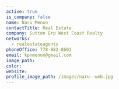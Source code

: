 ```yaml
---
active: true
is_company: false
name: Naru Menon
contactTitle: Real Estate
company: Sutton Grp West Coast Realty
networks:
  - realestateagents
phoneOffice: 778-882-8601
email: kpnmenon@gmail.com
image_path:
color:
website:
profile_image_path: /images/naru--web.jpg
---
```



